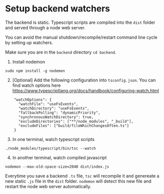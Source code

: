 # Setup backend watchers

The backend is static. Typescript scripts are compiled into the `dist` folder and served through a node web server.

You can avoid the manual shutdown/recompile/restart command line cycle by setting up watchers.

Make sure you are in the `backend` directory `cd backend`.

1. Install nodemon 
```
sudo npm install -g nodemon
```
2. [Optional] Add the following configuration into `tsconfig.json`. You can find watch options here https://www.typescriptlang.org/docs/handbook/configuring-watch.html
```
    "watchOptions": {
      "watchFile": "useFsEvents",
      "watchDirectory": "useFsEvents",
      "fallbackPolling": "dynamicPriority",
      "synchronousWatchDirectory": true,
      "excludeDirectories": ["**/node_modules", "_build"],
      "excludeFiles": ["build/fileWhichChangesOften.ts"]
    }
```
3. In one terminal, watch typescript scripts
```
./node_modules/typescript/bin/tsc --watch
```
4. In another terminal, watch compiled javascript
```
nodemon --max-old-space-size=2048 dist/index.js
```

Everytime you save a backend `.ts` file, `tsc` will recompile it and genereate a new static `.js` file in the `dist` folder. `nodemon` will detect this new file and restart the node web server automatically.
